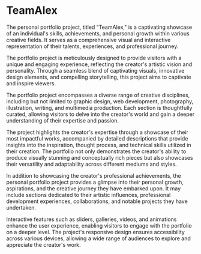 # TeamAlex
The personal portfolio project, titled "TeamAlex," is a captivating showcase of an individual's skills, achievements, and personal growth within various creative fields. It serves as a comprehensive visual and interactive representation of their talents, experiences, and professional journey.

The portfolio project is meticulously designed to provide visitors with a unique and engaging experience, reflecting the creator's artistic vision and personality. Through a seamless blend of captivating visuals, innovative design elements, and compelling storytelling, this project aims to captivate and inspire viewers.

The portfolio project encompasses a diverse range of creative disciplines, including but not limited to graphic design, web development, photography, illustration, writing, and multimedia production. Each section is thoughtfully curated, allowing visitors to delve into the creator's world and gain a deeper understanding of their expertise and passion.

The project highlights the creator's expertise through a showcase of their most impactful works, accompanied by detailed descriptions that provide insights into the inspiration, thought process, and technical skills utilized in their creation. The portfolio not only demonstrates the creator's ability to produce visually stunning and conceptually rich pieces but also showcases their versatility and adaptability across different mediums and styles.

In addition to showcasing the creator's professional achievements, the personal portfolio project provides a glimpse into their personal growth, aspirations, and the creative journey they have embarked upon. It may include sections dedicated to their artistic influences, professional development experiences, collaborations, and notable projects they have undertaken.

Interactive features such as sliders, galleries, videos, and animations enhance the user experience, enabling visitors to engage with the portfolio on a deeper level. The project's responsive design ensures accessibility across various devices, allowing a wide range of audiences to explore and appreciate the creator's work.
